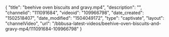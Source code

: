 {
    "title": "beehive oven biscuits and gravy.mp4",
    "description": "",
    "channelid": "111091684",
    "videoid": "109966798",
    "date_created": "1502518407",
    "date_modified": "1504049172",
    "type": "captivate",
    "layout": "channelVideo",
    "url": "\/bbbusa-latest-videos\/beehive-oven-biscuits-and-gravy-mp4\/111091684-109966798"
}